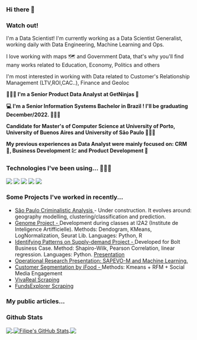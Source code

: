 ### Hi there 👋

<!--
**FilipeSquire/FilipeSquire** is a ✨ _special_ ✨ repository because its `README.md` (this file) appears on your GitHub profile.

Here are some ideas to get you started:

- 🔭 I’m currently working on ...
- 🌱 I’m currently learning ...
- 👯 I’m looking to collaborate on ...
- 🤔 I’m looking for help with ...
- 💬 Ask me about ...
- 📫 How to reach me: ...
- 😄 Pronouns: ...
- ⚡ Fun fact: ...
-->

### Watch out!

I'm a Data Scientist! I'm currently working as a Data Scientist Generalist, working daily with Data Engineering, Machine Learning and Ops.

I love working with maps 🗺️ and Government Data, that's why you'll find many works related to Education, Economy, Politics and others

I'm most interested in working with Data related to Customer's Relationship Management (LTV,ROI,CAC..), Finance and Geoloc

<b> 🧑🏻‍💼 I'm a Senior Product Data Analyst at GetNinjas  🍕 </b>

<b> 💻 I'm a Senior Information Systems Bachelor in Brazil ! I'll be graduating December/2022. 👨🏻‍🎓 </b>

<b> Candidate for Master's of Computer Science at University of Porto, University of Buenos Aires and University of São Paulo 👨🏻‍🔬 </b>

<b> My previous experiences as Data Analyst were mainly focused on: CRM 💌, Business Development 💹 and Product Development 📲 </b>


### Technologies I've been using... 👨🏻‍💻
![](https://img.shields.io/badge/<OS>-<Windows>-informational?style=flat&logo=<LOGO_NAME>&logoColor=white&color=2bbc8a)
![](https://img.shields.io/badge/<Languages>-<Python|PySpark|SQL>-informational?style=flat&logo=<LOGO_NAME>&logoColor=white&color=2bbc8a)
![](https://img.shields.io/badge/<BI>-<PowerBI|Tableau|GDataStudio>-informational?style=flat&logo=<LOGO_NAME>&logoColor=white&color=2bbc8a)
![](https://img.shields.io/badge/<GIS>-<QGIS>-informational?style=flat&logo=<LOGO_NAME>&logoColor=white&color=2bbc8a)
![](https://img.shields.io/badge/<Analytics>-<Databricks|Metabase>-informational?style=flat&logo=<LOGO_NAME>&logoColor=white&color=2bbc8a)

### Some Projects I've worked in recently...

* <a href="https://github.com/FilipeSquire/SSP"> São Paulo Criminalistic Analysis </a> - Under construction. It evolves around: geography modelling, clustering/classification and prediction.
* <a href="https://github.com/FilipeSquire/Genome-Project---I2A2/blob/main/Genome_Project.ipynb"> Genome Project - </a> Development during classes at I2A2 (Institute de Inteligence Artifficielle). Methods: Dendogram, KMeans, LogNormalization, Seurat Lib. Languages: Python, R
* <a href="https://github.com/FilipeSquire/Advanced-Analytics/blob/main/Pasta%20sem%20nome/Challenge_1.ipynb"> Identifying Patterns on Supply-demand Project - </a> Developed for Bolt Business Case. Method: Shapiro-Wilk, Pearson Correlation, linear regression. Languages: Python. <a href="https://docs.google.com/presentation/d/11pfI_ckB68zCswEBkOydCaErokDEGuZI5UafdDPOCMQ/edit#slide=id.g124e241f79c_0_125"> Presentation </a>
* <a href="https://docs.google.com/presentation/d/1lc1klr9i5oBmSlCCTa-u156Za_Ovo9fa-IMR2Naj-_M/edit?usp=sharing"> Operational Research Presentation: SAPEVO-M and Machine Learning. </a>
* <a href="https://github.com/FilipeSquire/Advanced-Analytics/blob/main/ifood-data-business-analyst-test-master/ifood2.ipynb"> Customer Segmentation by iFood - </a> Methods: Kmeans + RFM + Social Media Engagement
* <a href="https://github.com/FilipeSquire/Advanced-Analytics/blob/main/Real_Estate_Choosing_Scraping.ipynb"> VivaReal Scraping </a>
* <a href="https://github.com/FilipeSquire/Advanced-Analytics/blob/main/Webscrapping_FII_FundsExplorer.ipynb"> FundsExplorer Scraping </a>

### My public articles...


### Github Stats

<a href="https://github.com/FilipeSquire/FilipeSquire">
  <img align="center" src="https://github-readme-stats.vercel.app/api/top-langs/?username=FilipeSquire&hide=java,html,tex&title_color=ffffff&text_color=c9cacc&icon_color=2bbc8a&bg_color=1d1f21&langs_count=3" />
</a>
<a href="https://github.com/FilipeSquire/FilipeSquire">
  <img align="center" src="https://github-readme-stats.vercel.app/api?username=FilipeSquire&show_icons=true&line_height=27&count_private=true&title_color=ffffff&text_color=c9cacc&icon_color=2bbc8a&bg_color=1d1f21" alt="Filipe's GitHub Stats" />
</a>

<a href="https://github.com/FilipeSquire/python-project-blueprint">
  <img align="center" src="https://github-readme-stats.vercel.app/api/pin/?username=FilipeSquire&repo=Advanced-Analytics&title_color=ffffff&text_color=c9cacc&icon_color=2bbc8a&bg_color=1d1f21" />
</a>
